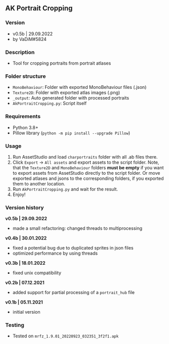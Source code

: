 ## AK Portrait Cropping


### Version
- v0.5b | 29.09.2022
- by VaDiM#5824


### Description
- Tool for cropping portraits from portrait atlases


### Folder structure
- `MonoBehaviour`: Folder with exported MonoBehaviour files (.json)
- `Texture2D`: Folder with exported atlas images (.png)
- `_output`: Auto generated folder with processed portraits
- `AkPortraitCropping.py`: Script itself


### Requirements
- Python 3.8+
- Pillow library (`python -m pip install --upgrade Pillow`)

	
### Usage
1. Run AssetStudio and load `charportraits` folder with all .ab files there.
2. Click `Export` -> `All assets` and export assets to the script folder. 
Note, that the `Texture2D` and `MonoBehaviour` folders **must be empty** if you want to export assets from AssetStudio directly to the script folder.
Or move exported atlases and jsons to the corresponding folders, if you exported them to another location.
3. Run `AkPortraitCropping.py` and wait for the result.
4. Enjoy!


### Version history
**v0.5b | 29.09.2022**
- made a small refactoring: changed threads to multiprocessing

**v0.4b | 30.01.2022**
- fixed a potential bug due to duplicated sprites in json files
- optimized performance by using threads

**v0.3b | 18.01.2022**
- fixed unix compatibility

**v0.2b | 07.12.2021**
- added support for partial processing of a `portrait_hub` file

**v0.1b | 05.11.2021**
- initial version


### Testing
- Tested on `mrfz_1.9.01_20220923_032351_3f2f1.apk`
